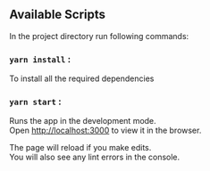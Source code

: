 ## Available Scripts

In the project directory run following commands:

### `yarn install` :

To install all the required dependencies

### `yarn start` :

Runs the app in the development mode.\
Open [http://localhost:3000](http://localhost:3000) to view it in the browser.

The page will reload if you make edits.\
You will also see any lint errors in the console.